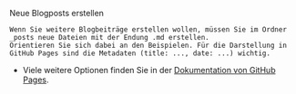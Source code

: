 Neue Blogposts erstellen

    Wenn Sie weitere Blogbeiträge erstellen wollen, müssen Sie im Ordner _posts neue Dateien mit der Endung .md erstellen.
    Orientieren Sie sich dabei an den Beispielen. Für die Darstellung in GitHub Pages sind die Metadaten (title: ..., date: ...) wichtig.

   * Viele weitere Optionen finden Sie in der [Dokumentation von GitHub Pages](https://help.github.com/en/github/working-with-github-pages/setting-up-a-github-pages-site-with-jekyll).
